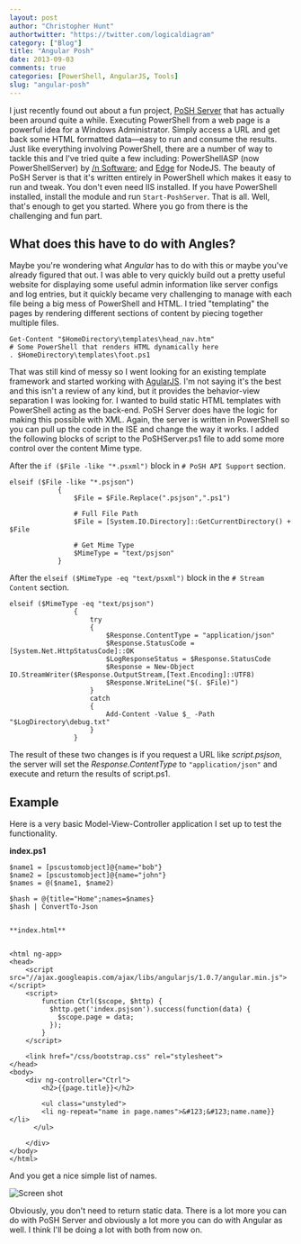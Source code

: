 ```yaml
---
layout: post
author: "Christopher Hunt"
authortwitter: "https://twitter.com/logicaldiagram"
category: ["Blog"]
title: "Angular Posh"
date: 2013-09-03
comments: true
categories: [PowerShell, AngularJS, Tools]
slug: "angular-posh"
---
```

I just recently found out about a fun project, [PoSH Server](http://www.poshserver.net/) that has actually been around quite a while. Executing PowerShell from a web page is a powerful idea for a Windows Administrator. Simply access a URL and get back some HTML formatted data&mdash;easy to run and consume the results. Just like everything involving PowerShell, there are a number of way to tackle this and I've tried quite a few including: PowerShellASP (now PowerShellServer) by [/n Software](http://www.nsoftware.com/powershell/); and [Edge](https://github.com/dfinke/edge-powershell) for NodeJS. The beauty of PoSH Server is that it's written entirely in PowerShell which makes it easy to run and tweak. You don't even need IIS installed. If you have PowerShell installed, install the module and run `Start-PoshServer`. That is all. Well, that's enough to get you started. Where you go from there is the challenging and fun part.

<!--more-->

## What does this have to do with Angles?

Maybe you're wondering what _Angular_ has to do with this or maybe you've already figured that out. I was able to very quickly build out a pretty useful website for displaying some useful admin information like server configs and log entries, but it quickly became very challenging to manage with each file being a big mess of PowerShell and HTML. I tried "templating" the pages by rendering different sections of content by piecing together multiple files. 


    Get-Content "$HomeDirectory\templates\head_nav.htm"
    # Some PowerShell that renders HTML dynamically here
    . $HomeDirectory\templates\foot.ps1


That was still kind of messy so I went looking for an existing template framework and started working with [AgularJS](http://angularjs.org/). I'm not saying it's the best and this isn't a review of any kind, but it provides the behavior-view separation I was looking for. I wanted to build static HTML templates with PowerShell acting as the back-end. PoSH Server does have the logic for making this possible with XML. Again, the server is written in PowerShell so you can pull up the code in the ISE and change the way it works. I added the following blocks of script to the PoSHServer.ps1 file to add some more  control over the content Mime type.

After the `if ($File -like "*.psxml")` block in `# PoSH API Support` section.


    elseif ($File -like "*.psjson")
    			{
    				$File = $File.Replace(".psjson",".ps1")
    				
    				# Full File Path
    				$File = [System.IO.Directory]::GetCurrentDirectory() + $File
    				
    				# Get Mime Type
    				$MimeType = "text/psjson"
    			}


After the `elseif ($MimeType -eq "text/psxml")` block in the `# Stream Content` section.


    elseif ($MimeType -eq "text/psjson")
    				{
    					try
    					{
    						$Response.ContentType = "application/json"
    						$Response.StatusCode = [System.Net.HttpStatusCode]::OK
    						$LogResponseStatus = $Response.StatusCode
    						$Response = New-Object IO.StreamWriter($Response.OutputStream,[Text.Encoding]::UTF8)
    						$Response.WriteLine("$(. $File)")
    					}
    					catch
    					{
    						Add-Content -Value $_ -Path "$LogDirectory\debug.txt"
    					}
    				}


The result of these two changes is if you request a URL like _script.psjson_, the server will set the _Response.ContentType_  to `"application/json"` and execute and return the results of script.ps1.

## Example

Here is a very basic Model-View-Controller application I set up to test the functionality.

**index.ps1**


    $name1 = [pscustomobject]@{name="bob"}
    $name2 = [pscustomobject]@{name="john"}
    $names = @($name1, $name2)
    
    $hash = @{title="Home";names=$names}
    $hash | ConvertTo-Json
    
    
    **index.html**
    
    
    <html ng-app>
    <head>
    	<script src="//ajax.googleapis.com/ajax/libs/angularjs/1.0.7/angular.min.js"></script> 
    	<script>
    		function Ctrl($scope, $http) {
    		  $http.get('index.psjson').success(function(data) {
    			$scope.page = data;
    		  });
    		}
    	</script>
    
    	<link href="/css/bootstrap.css" rel="stylesheet">
    </head>
    <body>
    	<div ng-controller="Ctrl">
    		<h2>{{page.title}}</h2>
    
    		<ul class="unstyled">
            <li ng-repeat="name in page.names">&#123;&#123;name.name}}</li>
          </ul>
    		
    	</div>
    </body>
    </html>


And you get a nice simple list of names.

![Screen shot](/img/angular_posh.png)

Obviously, you don't need to return static data. There is a lot more you can do with PoSH Server and obviously a lot more you can do with Angular as well. I think I'll be doing a lot with both from now on.